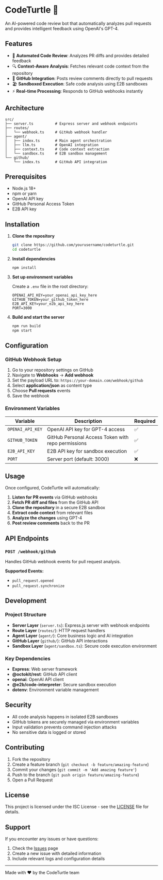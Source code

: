 # CodeTurtle 🐢

An AI-powered code review bot that automatically analyzes pull requests and provides intelligent feedback using OpenAI's GPT-4.

## Features

- 🤖 **Automated Code Review**: Analyzes PR diffs and provides detailed feedback
- 🔍 **Context-Aware Analysis**: Fetches relevant code context from the repository
- 💬 **GitHub Integration**: Posts review comments directly to pull requests
- 🏖️ **Sandboxed Execution**: Safe code analysis using E2B sandboxes
- ⚡ **Real-time Processing**: Responds to GitHub webhooks instantly

## Architecture

```
src/
├── server.ts          # Express server and webhook endpoints
├── routes/
│   └── webhook.ts     # GitHub webhook handler
├── agent/
│   ├── index.ts       # Main agent orchestration
│   ├── llm.ts         # OpenAI integration
│   ├── context.ts     # Code context extraction
│   └── sandbox.ts     # E2B sandbox management
└── github/
    └── index.ts       # GitHub API integration
```

## Prerequisites

- Node.js 18+ 
- npm or yarn
- OpenAI API key
- GitHub Personal Access Token
- E2B API key

## Installation

1. **Clone the repository**
   ```bash
   git clone https://github.com/yourusername/codeturtle.git
   cd codeturtle
   ```

2. **Install dependencies**
   ```bash
   npm install
   ```

3. **Set up environment variables**
   
   Create a `.env` file in the root directory:
   ```env
   OPENAI_API_KEY=your_openai_api_key_here
   GITHUB_TOKEN=your_github_token_here
   E2B_API_KEY=your_e2b_api_key_here
   PORT=3000
   ```

4. **Build and start the server**
   ```bash
   npm run build
   npm start
   ```

## Configuration

### GitHub Webhook Setup

1. Go to your repository settings on GitHub
2. Navigate to **Webhooks** → **Add webhook**
3. Set the payload URL to: `https://your-domain.com/webhook/github`
4. Select **application/json** as content type
5. Choose **Pull requests** events
6. Save the webhook

### Environment Variables

| Variable | Description | Required |
|----------|-------------|----------|
| `OPENAI_API_KEY` | OpenAI API key for GPT-4 access | ✅ |
| `GITHUB_TOKEN` | GitHub Personal Access Token with repo permissions | ✅ |
| `E2B_API_KEY` | E2B API key for sandbox execution | ✅ |
| `PORT` | Server port (default: 3000) | ❌ |

## Usage

Once configured, CodeTurtle will automatically:

1. **Listen for PR events** via GitHub webhooks
2. **Fetch PR diff and files** from the GitHub API
3. **Clone the repository** in a secure E2B sandbox
4. **Extract code context** from relevant files
5. **Analyze the changes** using GPT-4
6. **Post review comments** back to the PR

## API Endpoints

### `POST /webhook/github`
Handles GitHub webhook events for pull request analysis.

**Supported Events:**
- `pull_request.opened`
- `pull_request.synchronize`

## Development

### Project Structure

- **Server Layer** (`server.ts`): Express.js server with webhook endpoints
- **Route Layer** (`routes/`): HTTP request handlers
- **Agent Layer** (`agent/`): Core business logic and AI integration
- **GitHub Layer** (`github/`): GitHub API interactions
- **Sandbox Layer** (`agent/sandbox.ts`): Secure code execution environment

### Key Dependencies

- **Express**: Web server framework
- **@octokit/rest**: GitHub API client
- **openai**: OpenAI API client
- **@e2b/code-interpreter**: Secure sandbox execution
- **dotenv**: Environment variable management

## Security

- All code analysis happens in isolated E2B sandboxes
- GitHub tokens are securely managed via environment variables
- Input validation prevents command injection attacks
- No sensitive data is logged or stored

## Contributing

1. Fork the repository
2. Create a feature branch (`git checkout -b feature/amazing-feature`)
3. Commit your changes (`git commit -m 'Add amazing feature'`)
4. Push to the branch (`git push origin feature/amazing-feature`)
5. Open a Pull Request

## License

This project is licensed under the ISC License - see the [LICENSE](LICENSE) file for details.

## Support

If you encounter any issues or have questions:

1. Check the [Issues](https://github.com/yourusername/codeturtle/issues) page
2. Create a new issue with detailed information
3. Include relevant logs and configuration details

---

Made with ❤️ by the CodeTurtle team